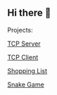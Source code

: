 ## Hi there 👋
Projects:

[TCP Server](https://github.com/itsoguz/cppTutorial2/301tcpServer)

[TCP Client](https://github.com/itsoguz/cppTutorial2/302tcpClient)

[Shopping List](https://github.com/itsoguz/cppTutorial2/030fstream)

[Snake Game](https://github.com/itsoguz/cppSnakeGame)

<!--
**itsoguz/itsoguz** is a ✨ _special_ ✨ repository because its `README.md` (this file) appears on your GitHub profile.

Here are some ideas to get you started:

- 🔭 I’m currently working on ...
- 🌱 I’m currently learning ...
- 👯 I’m looking to collaborate on ...
- 🤔 I’m looking for help with ...
- 💬 Ask me about ...
- 📫 How to reach me: ...
- 😄 Pronouns: ...
- ⚡ Fun fact: ...
-->

